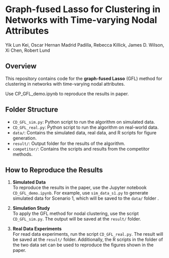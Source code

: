 # Graph-fused Lasso for Clustering in Networks with Time-varying Nodal Attributes

Yik Lun Kei, Oscar Hernan Madrid Padilla, Rebecca Killick, James D. Wilson, Xi Chen, Robert Lund

## Overview
This repository contains code for the **graph-fused Lasso** (GFL) method for clustering in networks with time-varying nodal attributes.

Use CP_GFL_demo.ipynb to reproduce the results in paper. 

## Folder Structure

- `CD_GFL_sim.py`: Python script to run the algorithm on simulated data.
- `CD_GFL_real.py`: Python script to run the algorithm on real-world data.
- `data/`: Contains the simulated data, real data, and R scripts for figure generation.
- `result/`: Output folder for the results of the algorithm.
- `competitor/`: Contains the scripts and results from the competitor methods.

## How to Reproduce the Results

1. **Simulated Data**  
   To reproduce the results in the paper, use the Jupyter notebook `CD_GFL_demo.ipynb`. For example, use `sim_data_s1.py` to generate simulated data for Scenario 1, which will be saved to the `data/` folder .

2. **Simulation Study**  
   To apply the GFL method for nodal clustering, use the script `CD_GFL_sim.py`. The output will be saved at the `result/` folder. 

3. **Real Data Experiments**  
   For read data experiments, run the script `CD_GFL_real.py`. The result will be saved at the `result/` folder. Additionally, the R scripts in the folder of the two data set can be used to reproduce the figures shown in the paper.

